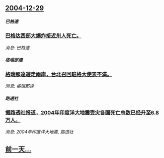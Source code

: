 ## [2004-12-29](/news/2004/12/29/index.md)

##### 巴格達
### [巴格达西部大爆炸接近卅人死亡。](/news/2004/12/29/巴格达西部大爆炸接近卅人死亡.md)
_消息: 巴格達_

##### 格瑞那達
### [格瑞那達遊走兩岸，台北召回駐格大使表不滿。](/news/2004/12/29/格瑞那達遊走兩岸-台北召回駐格大使表不滿.md)
_消息: 格瑞那達_

##### 路透社
### [据路透社报道，2004年印度洋大地震受灾各国死亡总数已经升至6.8万人。](/news/2004/12/29/据路透社报道-2004年印度洋大地震受灾各国死亡总数已经升至68万人.md)
_消息: 2004年印度洋大地震, 路透社_

## [前一天...](/news/2003/12/27/index.md)

